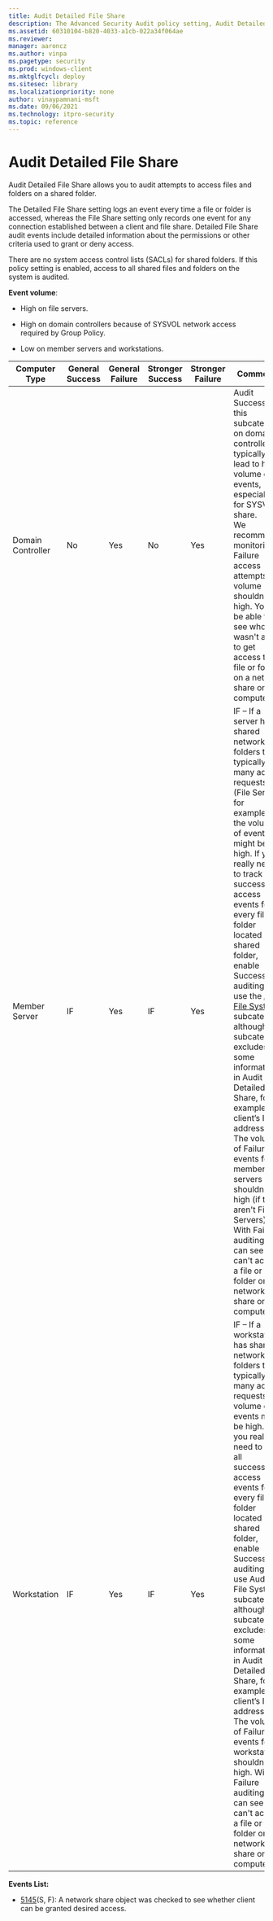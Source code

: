 ```yaml
---
title: Audit Detailed File Share 
description: The Advanced Security Audit policy setting, Audit Detailed File Share, allows you to audit attempts to access files and folders on a shared folder.
ms.assetid: 60310104-b820-4033-a1cb-022a34f064ae
ms.reviewer: 
manager: aaroncz
ms.author: vinpa
ms.pagetype: security
ms.prod: windows-client
ms.mktglfcycl: deploy
ms.sitesec: library
ms.localizationpriority: none
author: vinaypamnani-msft
ms.date: 09/06/2021
ms.technology: itpro-security
ms.topic: reference
---
```


# Audit Detailed File Share


Audit Detailed File Share allows you to audit attempts to access files and folders on a shared folder.

The Detailed File Share setting logs an event every time a file or folder is accessed, whereas the File Share setting only records one event for any connection established between a client and file share. Detailed File Share audit events include detailed information about the permissions or other criteria used to grant or deny access.

There are no system access control lists (SACLs) for shared folders. If this policy setting is enabled, access to all shared files and folders on the system is audited.

**Event volume**:

-   High on file servers.

-   High on domain controllers because of SYSVOL network access required by Group Policy.

-   Low on member servers and workstations.

| Computer Type     | General Success | General Failure | Stronger Success | Stronger Failure | Comments                                                                                                                                                                                                                                                                                                                                                                                                                                                                                                                                                                                                                                                                                                                                         |
|-------------------|-----------------|-----------------|------------------|------------------|--------------------------------------------------------------------------------------------------------------------------------------------------------------------------------------------------------------------------------------------------------------------------------------------------------------------------------------------------------------------------------------------------------------------------------------------------------------------------------------------------------------------------------------------------------------------------------------------------------------------------------------------------------------------------------------------------------------------------------------------------|
| Domain Controller | No              | Yes             | No               | Yes              | Audit Success for this subcategory on domain controllers typically will lead to high volume of events, especially for SYSVOL share.<br>We recommend monitoring Failure access attempts: the volume shouldn't be high. You will be able to see who wasn't able to get access to a file or folder on a network share on a computer.                                                                                                                                                                                                                                                                                                                                                                                              |
| Member Server     | IF              | Yes             | IF               | Yes              | IF – If a server has shared network folders that typically get many access requests (File Server, for example), the volume of events might be high. If you really need to track all successful access events for every file or folder located on a shared folder, enable Success auditing or use the [Audit File System](audit-file-system.md) subcategory, although that subcategory excludes some information in Audit Detailed File Share, for example, the client’s IP address.<br>The volume of Failure events for member servers shouldn't be high (if they aren't File Servers). With Failure auditing, you can see who can't access a file or folder on a network share on this computer. |
| Workstation       | IF              | Yes             | IF               | Yes              | IF – If a workstation has shared network folders that typically get many access requests, the volume of events might be high. If you really need to track all successful access events for every file or folder located on a shared folder, enable Success auditing or use Audit File System subcategory, although that subcategory excludes some information in Audit Detailed File Share, for example, the client’s IP address.<br>The volume of Failure events for workstations shouldn't be high. With Failure auditing, you can see who can't access a file or folder on a network share on this computer.                                                                                   |

**Events List:**

-   [5145](event-5145.md)(S, F): A network share object was checked to see whether client can be granted desired access.

